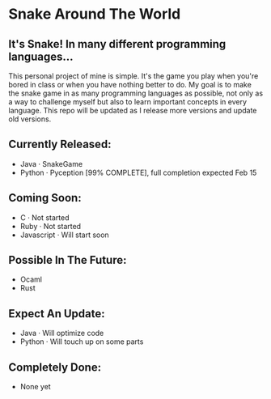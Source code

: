 # Snake Around The World
## It's Snake! In many different programming languages...

This personal project of mine is simple. It's the game you play when you're bored in class or when you have nothing better to do. My goal is to make the snake game in as many programming languages as possible, not only as a way to challenge myself but also to learn important concepts in every language. This repo will be updated as I release more versions and update old versions.

## Currently Released:
- Java · SnakeGame
- Python · Pyception [99% COMPLETE], full completion expected Feb 15

## Coming Soon:
- C · Not started
- Ruby · Not started
- Javascript · Will start soon

## Possible In The Future:
- Ocaml
- Rust

## Expect An Update:
- Java · Will optimize code
- Python · Will touch up on some parts

## Completely Done:
- None yet

